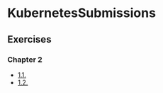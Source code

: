 # KubernetesSubmissions

## Exercises

### Chapter 2

- [1.1.](https://github.com/lepi23/KubernetesSubmissions/tree/1.1/log_output)
- [1.2.](https://github.com/lepi23/KubernetesSubmissions/tree/1.2/the_project)
